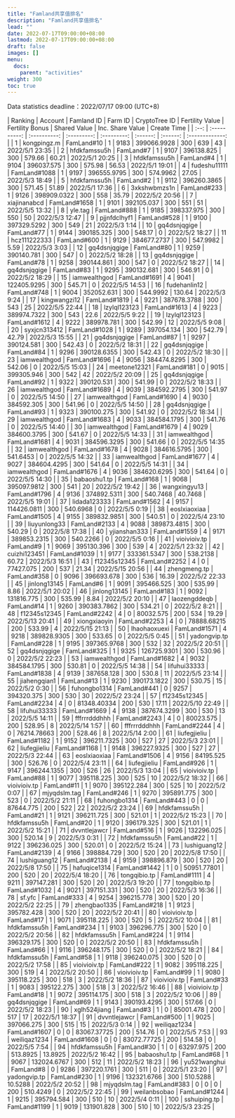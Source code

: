 ```yaml
---
title: "Famland共享值排名"
description: "Famland共享值排名"
lead: ""
date: 2022-07-17T09:00:00+08:00
lastmod: 2022-07-17T09:00:00+08:00
draft: false
images: []
menu:
  docs:
    parent: "activities"
weight: 300
toc: true
---
```


Data statistics deadline：2022/07/17 09:00 (UTC+8)


| Ranking |   Account    |  Famland ID  |  Farm ID  | CryptoTree ID | Fertility Value | Fertility Bonus | Shared Value |   Inc. Share Value   |   Create Time   |
| :--: | :----------: | :----------: | :---------: | :---------: | :------: | :------: | :-------------: |
| 1    | kongpingz.m  | FamLand#10   | 1    | 9183 | 399066.9928 | 300  | 639      | 43      | 2022/5/1 23:35  |
| 2    | hfdkfamssu5h | FamLand#7    | 1    | 9107 | 396138.825  | 300  | 579.66   | 60.21   | 2022/5/1 20:25  |
| 3    | hfdkfamssu5h | FamLand#4    | 1    | 9104 | 396037.575  | 300  | 575.98   | 56.53   | 2022/5/1 19:01  |
| 4    | fudeshu11111 | FamLand#1088 | 1    | 9197 | 396555.9795 | 300  | 574.9962 | 27.05   | 2022/5/3 18:49  |
| 5    | hfdkfamssu5h | FamLand#2    | 1    | 9112 | 396260.3865 | 300  | 571.45   | 51.89   | 2022/5/1 17:36  |
| 6    | 3xkshwbmzs1n | FamLand#233  | 1    | 9126 | 398909.0322 | 300  | 558      | 35.79   | 2022/5/2 20:56  |
| 7    | xiajinanabcd | FamLand#1658 | 1    | 9101 | 392105.037  | 300  | 551      | 51      | 2022/5/5 13:32  |
| 8    | yle.tag      | FamLand#888  | 1    | 9185 | 398337.975  | 300  | 550      | 50      | 2022/5/3 12:47  |
| 9    | pjjnfdclhyf1 | FamLand#528  | 1    | 9100 | 397329.5292 | 300  | 549      | 21      | 2022/5/3 1:14   |
| 10   | gq4dsnjqgige | FamLand#77   | 1    | 9144 | 390185.325  | 300  | 548.17   | 0       | 2022/5/2 18:27  |
| 11   | hcz111222333 | FamLand#600  | 1    | 9129 | 384677.2737 | 300  | 547.9982 | 5.59    | 2022/5/3 3:03   |
| 12   | gq4dsnjqgige | FamLand#80   | 1    | 9259 | 390140.781  | 300  | 547      | 0       | 2022/5/2 18:28  |
| 13   | gq4dsnjqgige | FamLand#78   | 1    | 9258 | 390144.861  | 300  | 547      | 0       | 2022/5/2 18:27  |
| 14   | gq4dsnjqgige | FamLand#83   | 1    | 9295 | 390132.681  | 300  | 546.91   | 0       | 2022/5/2 18:29  |
| 15   | iamwealthgod | FamLand#1691 | 4    | 9041 | 122405.9295 | 300  | 545.71   | 0       | 2022/5/5 14:53  |
| 16   | fudehanlin12 | FamLand#748  | 1    | 9004 | 352052.631  | 300  | 544.9992 | 130.64  | 2022/5/3 9:24   |
| 17   | kingwangzi12 | FamLand#1819 | 4    | 9221 | 387678.3788 | 300  | 543      | 25      | 2022/5/5 22:44  |
| 18   | lzylql123123 | FamLand#1613 | 4    | 9223 | 389974.7322 | 300  | 543      | 22.6    | 2022/5/5 9:22   |
| 19   | lzylql123123 | FamLand#1612 | 4    | 9222 | 389978.781  | 300  | 542.99   | 12      | 2022/5/5 9:08   |
| 20   | syxjcn313412 | FamLand#1028 | 1    | 9289 | 397054.134  | 300  | 542.79   | 42.79   | 2022/5/3 15:55  |
| 21   | gq4dsnjqgige | FamLand#87   | 1    | 9297 | 390124.581  | 300  | 542.43   | 0       | 2022/5/2 18:31  |
| 22   | gq4dsnjqgige | FamLand#84   | 1    | 9296 | 390128.6355 | 300  | 542.43   | 0       | 2022/5/2 18:30  |
| 23   | iamwealthgod | FamLand#1696 | 4    | 9056 | 384474.8295 | 300  | 542.06   | 0       | 2022/5/5 15:03  |
| 24   | meetone12321 | FamLand#181  | 0    | 9015 | 399305.946  | 300  | 542      | 42      | 2022/5/2 20:09  |
| 25   | gq4dsnjqgige | FamLand#92   | 1    | 9322 | 390120.531  | 300  | 541.99   | 0       | 2022/5/2 18:33  |
| 26   | iamwealthgod | FamLand#1689 | 4    | 9039 | 384592.2795 | 300  | 541.97   | 0       | 2022/5/5 14:50  |
| 27   | iamwealthgod | FamLand#1690 | 4    | 9030 | 384592.305  | 300  | 541.96   | 0       | 2022/5/5 14:50  |
| 28   | gq4dsnjqgige | FamLand#93   | 1    | 9323 | 390100.275  | 300  | 541.92   | 0       | 2022/5/2 18:34  |
| 29   | iamwealthgod | FamLand#1683 | 4    | 9033 | 384584.1795 | 300  | 541.76   | 0       | 2022/5/5 14:40  |
| 30   | iamwealthgod | FamLand#1679 | 4    | 9029 | 384600.3795 | 300  | 541.67   | 0       | 2022/5/5 14:33  |
| 31   | iamwealthgod | FamLand#1681 | 4    | 9031 | 384596.3295 | 300  | 541.66   | 0       | 2022/5/5 14:35  |
| 32   | iamwealthgod | FamLand#1678 | 4    | 9028 | 384616.5795 | 300  | 541.6453 | 0       | 2022/5/5 14:32  |
| 33   | iamwealthgod | FamLand#1677 | 4    | 9027 | 384604.4295 | 300  | 541.64   | 0       | 2022/5/5 14:31  |
| 34   | iamwealthgod | FamLand#1676 | 4    | 9036 | 384620.6295 | 300  | 541.64   | 0       | 2022/5/5 14:30  |
| 35   | babaoshu1.tp | FamLand#168  | 1    | 9068 | 395097.9812 | 300  | 541      | 20      | 2022/5/2 19:42  |
| 36   | wangxingyu13 | FamLand#1796 | 4    | 9136 | 374892.5311 | 300  | 540.7468 | 40.7468 | 2022/5/5 19:01  |
| 37   | lidada123333 | FamLand#1562 | 4    | 9157 | 114426.0811 | 300  | 540.6968 | 0       | 2022/5/5 0:19   |
| 38   | eoslxiaoxiaa | FamLand#1505 | 4    | 9155 | 389832.9851 | 300  | 540.51   | 0       | 2022/5/4 23:10  |
| 39   | liuyunlong33 | FamLand#2133 | 4    | 9088 | 389873.4815 | 300  | 540.29   | 0       | 2022/5/8 17:38  |
| 40   | yjianshan333 | FamLand#1559 | 4    | 9171 | 389853.2315 | 300  | 540.2266 | 0       | 2022/5/5 0:16   |
| 41   | vioivioiv.tp | FamLand#9    | 1    | 9069 | 395130.396  | 300  | 539      | 4       | 2022/5/1 23:32  |
| 42   | cuizhi123451 | FamLand#1039 | 1    | 9177 | 333361.5347 | 300  | 538.2138 | 60.72   | 2022/5/3 16:51  |
| 43   | f12345s12345 | FamLand#2252 | 4    | 0    | 77427.075   | 200  | 537      | 21.34   | 2022/5/15 20:56 |
| 44   | zhengmeng.tp | FamLand#358  | 0    | 9096 | 396693.678  | 300  | 536      | 16.39   | 2022/5/2 22:33  |
| 45   | jinlong13145 | FamLand#6    | 1    | 9091 | 395466.525  | 300  | 535.99   | 8.86    | 2022/5/1 20:02  |
| 46   | jinlong13145 | FamLand#183  | 1    | 9092 | 131816.775  | 300  | 535.99   | 8.84    | 2022/5/2 20:10  |
| 47   | laozengddeqb | FamLand#14   | 1    | 9260 | 390383.7862 | 300  | 534.21   | 0       | 2022/5/2 8:21   |
| 48   | f12345s12345 | FamLand#2242 | 4    | 0    | 80032.575   | 200  | 534      | 19.29   | 2022/5/13 20:41 |
| 49   | xiongxiaoyin | FamLand#2253 | 4    | 0    | 78888.68215 | 200  | 533.99   | 4       | 2022/5/15 21:13 |
| 50   | lhaohaoxuexi | FamLand#1571 | 4    | 9218 | 389828.9305 | 300  | 533.65   | 0       | 2022/5/5 0:45   |
| 51   | yadongvip.tp | FamLand#228  | 1    | 9195 | 397365.9768 | 300  | 532      | 32      | 2022/5/2 20:51  |
| 52   | gq4dsnjqgige | FamLand#325  | 1    | 9325 | 126725.9301 | 300  | 530.96   | 0       | 2022/5/2 22:23  |
| 53   | iamwealthgod | FamLand#1682 | 4    | 9032 | 384584.1795 | 300  | 530.81   | 0       | 2022/5/5 14:38  |
| 54   | lifuhui33333 | FamLand#1838 | 4    | 9139 | 387658.128  | 300  | 530.8    | 11      | 2022/5/5 23:14  |
| 55   | jiahengqian1 | FamLand#13   | 1    | 9230 | 390173.1822 | 300  | 530.75   | 15      | 2022/5/2 0:30   |
| 56   | fuhongbo1314 | FamLand#441  | 0    | 9257 | 394320.375  | 300  | 530      | 30      | 2022/5/2 23:24  |
| 57   | f12345s12345 | FamLand#2234 | 4    | 0    | 81348.40334 | 200  | 530      | 17.11   | 2022/5/10 22:49 |
| 58   | lifuhui33333 | FamLand#1669 | 4    | 9138 | 387674.3299 | 300  | 530      | 13      | 2022/5/5 14:11  |
| 59   | fffrrrdddhhh | FamLand#2243 | 4    | 0    | 80023.575   | 200  | 528.95   | 8       | 2022/5/14 1:57  |
| 60   | fffrrrdddhhh | FamLand#2244 | 4    | 0    | 76214.78663 | 200  | 528.46   | 8       | 2022/5/14 2:00  |
| 61   | liufegjieliu | FamLand#1182 | 1    | 9152 | 396211.7325 | 300  | 527      | 27      | 2022/5/3 23:01  |
| 62   | liufegjieliu | FamLand#1168 | 1    | 9148 | 396227.9325 | 300  | 527      | 27      | 2022/5/3 22:44  |
| 63   | eoslxiaoxiaa | FamLand#1506 | 4    | 9156 | 84195.525   | 300  | 526.76   | 0       | 2022/5/4 23:11  |
| 64   | liufegjieliu | FamLand#926  | 1    | 9147 | 396244.1355 | 300  | 526      | 26      | 2022/5/3 13:04  |
| 65   | vioivioiv.tp | FamLand#88   | 1    | 9077 | 395118.225  | 300  | 525      | 10      | 2022/5/2 18:32  |
| 66   | vioivioiv.tp | FamLand#11   | 1    | 9070 | 395122.284  | 300  | 525      | 10      | 2022/5/2 0:07   |
| 67   | mjyqdslm.tag | FamLand#246  | 1    | 9270 | 395891.775  | 300  | 523      | 0       | 2022/5/2 21:11  |
| 68   | fuhongbo1314 | FamLand#443  | 0    | 0    | 87644.775   | 200  | 522      | 22      | 2022/5/2 23:24  |
| 69   | hfdkfamssu5h | FamLand#21   | 1    | 9121 | 396211.725  | 300  | 521.01   | 1       | 2022/5/2 15:23  |
| 70   | hfdkfamssu5h | FamLand#20   | 1    | 9120 | 396179.325  | 300  | 521.01   | 1       | 2022/5/2 15:21  |
| 71   | dvvntlejawcr | FamLand#516  | 1    | 9026 | 132296.025  | 300  | 520.14   | 9       | 2022/5/3 0:31   |
| 72   | hfdkfamssu5h | FamLand#22   | 1    | 9122 | 396236.025  | 300  | 520.01   | 0       | 2022/5/2 15:24  |
| 73   | lushiguang12 | FamLand#2139 | 4    | 9166 | 398884.729  | 300  | 520      | 20      | 2022/5/8 17:50  |
| 74   | lushiguang12 | FamLand#2138 | 4    | 9159 | 398896.879  | 300  | 520      | 20      | 2022/5/8 17:50  |
| 75   | hafuqice1314 | FamLand#1442 | 1    | 0    | 50951.77801 | 200  | 520      | 20      | 2022/5/4 18:20  |
| 76   | tongqibio.tp | FamLand#1111 | 4    | 9211 | 397147.281  | 300  | 520      | 20      | 2022/5/3 19:20  |
| 77   | tongqibio.tp | FamLand#1032 | 4    | 9021 | 397151.331  | 300  | 520      | 20      | 2022/5/3 16:36  |
| 78   | sf.yfc       | FamLand#333  | 4    | 9254 | 396215.778  | 300  | 520      | 20      | 2022/5/2 22:25  |
| 79   | zhengbao1335 | FamLand#218  | 1    | 9123 | 395782.428  | 300  | 520      | 20      | 2022/5/2 20:41  |
| 80   | vioivioiv.tp | FamLand#17   | 1    | 9071 | 395118.225  | 300  | 520      | 5       | 2022/5/2 10:04  |
| 81   | hfdkfamssu5h | FamLand#234  | 1    | 9103 | 396296.775  | 300  | 520      | 0       | 2022/5/2 20:56  |
| 82   | hfdkfamssu5h | FamLand#224  | 1    | 9114 | 396329.175  | 300  | 520      | 0       | 2022/5/2 20:50  |
| 83   | hfdkfamssu5h | FamLand#66   | 1    | 9116 | 396248.175  | 300  | 520      | 0       | 2022/5/2 18:21  |
| 84   | hfdkfamssu5h | FamLand#58   | 1    | 9118 | 396240.075  | 300  | 520      | 0       | 2022/5/2 17:58  |
| 85   | vioivioiv.tp | FamLand#222  | 1    | 9082 | 395118.225  | 300  | 519      | 4       | 2022/5/2 20:50  |
| 86   | vioivioiv.tp | FamLand#99   | 1    | 9080 | 395118.225  | 300  | 518      | 3       | 2022/5/2 18:36  |
| 87   | vioivioiv.tp | FamLand#33   | 1    | 9083 | 395122.275  | 300  | 518      | 3       | 2022/5/2 16:46  |
| 88   | vioivioiv.tp | FamLand#18   | 1    | 9072 | 395114.175  | 300  | 518      | 3       | 2022/5/2 10:06  |
| 89   | gq4dsnjqgige | FamLand#69   | 1    | 9143 | 390193.4295 | 300  | 517.66   | 0       | 2022/5/2 18:23  |
| 90   | xglh524jiang | FamLand#3    | 1    | 0    | 85001.478   | 200  | 517      | 17      | 2022/5/1 18:37  |
| 91   | dvvntlejawcr | FamLand#500  | 1    | 9025 | 397066.275  | 300  | 515      | 15      | 2022/5/3 0:14   |
| 92   | weiliqaz1234 | FamLand#1607 | 0    | 0    | 83067.37725 | 200  | 514.76   | 0       | 2022/5/5 7:53   |
| 93   | weiliqaz1234 | FamLand#1608 | 0    | 0    | 83072.77725 | 200  | 514.58   | 0       | 2022/5/5 7:54   |
| 94   | hfdkfamssu5h | FamLand#30   | 1    | 0    | 63297.975   | 200  | 513.8925 | 13.8925 | 2022/5/2 16:42  |
| 95   | babaoshu1.tp | FamLand#68   | 1    | 9067 | 132024.6767 | 300  | 512      | 11      | 2022/5/2 18:23  |
| 96   | yu521wanghui | FamLand#8    | 0    | 9286 | 397220.1761 | 300  | 511      | 0       | 2022/5/1 23:20  |
| 97   | yadongvip.tp | FamLand#230  | 1    | 9196 | 132321.6766 | 300  | 510.5288 | 10.5288 | 2022/5/2 20:52  |
| 98   | mjyqdslm.tag | FamLand#383  | 0    | 0    | 0           | 200  | 510.4249 | 0       | 2022/5/2 22:45  |
| 99   | weilanbsobao | FamLand#1244 | 1    | 9215 | 395794.584  | 300  | 510      | 10      | 2022/5/4 0:11   |
| 100  | sshuiping.tp | FamLand#1199 | 1    | 9019 | 131901.828  | 300  | 510      | 10      | 2022/5/3 23:25  |
